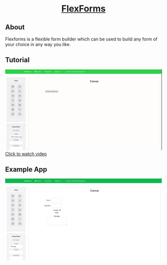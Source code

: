 <!-- Name -->
<h1 align="center">
  <a href="https://paulologeh.github.io/FlexForms/">FlexForms</a>
</h1>

## About
Flexforms is a flexible form builder which can be used to build any form of your choice in any way you like.


## Tutorial
[![Watch the video](https://github.com/paulologeh/FlexForms/blob/master/public/flexforms.gif)](https://drive.google.com/file/d/1sGTRyLgMSAZS2wvASxWgZBG9mJWOsGRS/preview)
<br/>
<a href="https://drive.google.com/file/d/1sGTRyLgMSAZS2wvASxWgZBG9mJWOsGRS/preview">Click to watch video</a>



## Example App
![example app](https://github.com/paulologeh/FlexForms/blob/master/public/exampleapp.png)
